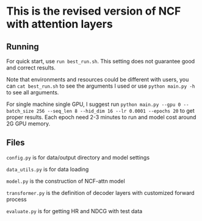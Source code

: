 # This is the revised version of NCF with attention layers

## Running
For quick start, use `run best_run.sh`. This setting does not guarantee good and correct results.

Note that environments and resources could be different with users, you can `cat best_run.sh` to see the arguments I used or use `python main.py -h` to see all arguments.

For single machine single GPU, I suggest run `python main.py --gpu 0 --batch_size 256 --seq_len 8 --hid_dim 16 --lr 0.0001 --epochs 20` to get proper results. Each epoch need 2-3 minutes to run and model cost around 2G GPU memory.

## Files
`config.py` is for data/output directory and model settings

`data_utils.py` is for data loading

`model.py` is the construction of NCF-attn model

`transformer.py` is the definition of decoder layers with customized forward process

`evaluate.py` is for getting HR and NDCG with test data
